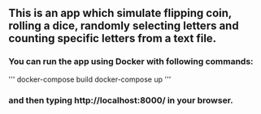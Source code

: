 ## This is an app which simulate flipping coin, rolling a dice, randomly selecting letters and counting specific letters from a text file.  

### You can run the app using Docker with following commands:  
'''
docker-compose build
docker-compose up
'''  

### and then typing http://localhost:8000/ in your browser.



